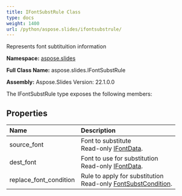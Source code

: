 ```yaml
---
title: IFontSubstRule Class
type: docs
weight: 1400
url: /python/aspose.slides/ifontsubstrule/
---
```


Represents font subtituition information

**Namespace:** [aspose.slides](/python/aspose.slides/)

**Full Class Name:** aspose.slides.IFontSubstRule

**Assembly:**  Aspose.Slides Version: 22.1.0.0

The IFontSubstRule type exposes the following members:
## **Properties**
|**Name**|**Description**|
| :- | :- |
|source_font|Font to substitute<br/>            Read-only [IFontData](/python/aspose.slides/ifontdata/).|
|dest_font|Font to use for substitution<br/>            Read-only [IFontData](/python/aspose.slides/ifontdata/).|
|replace_font_condition|Rule to apply for substitution<br/>            Read-only [FontSubstCondition](/python/aspose.slides/fontsubstcondition/).|
